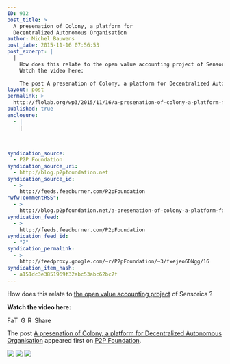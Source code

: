 ```yaml
---
ID: 912
post_title: >
  A presenation of Colony, a platform for
  Decentralized Autonomous Organisation
author: Michel Bauwens
post_date: 2015-11-16 07:56:53
post_excerpt: |
  |
    How does this relate to the open value accounting project of Sensorica ?
    Watch the video here:
    
    The post A presenation of Colony, a platform for Decentralized Autonomous Organisation appeared first on P2P Foundation.
layout: post
permalink: >
  http://flolab.org/wp3/2015/11/16/a-presenation-of-colony-a-platform-for-decentralized-autonomous-organisation/
published: true
enclosure:
  - |
    |
        
        
        
syndication_source:
  - P2P Foundation
syndication_source_uri:
  - http://blog.p2pfoundation.net
syndication_source_id:
  - >
    http://feeds.feedburner.com/P2pFoundation
"wfw:commentRSS":
  - >
    http://blog.p2pfoundation.net/a-presenation-of-colony-a-platform-for-decentralized-autonomous-organisation/2015/11/16/feed
syndication_feed:
  - >
    http://feeds.feedburner.com/P2pFoundation
syndication_feed_id:
  - "2"
syndication_permalink:
  - >
    http://feedproxy.google.com/~r/P2pFoundation/~3/fxejeo6DNgg/16
syndication_item_hash:
  - a151dc3e3851969f32abc53abc62bc7f
---
```

How does this relate to [the open value accounting project][1] of Sensorica ?

**Watch the video here:**



<a class="a2a_button_facebook" href="http://www.addtoany.com/add_to/facebook?linkurl=http%3A%2F%2Fblog.p2pfoundation.net%2Fa-presenation-of-colony-a-platform-for-decentralized-autonomous-organisation%2F2015%2F11%2F16&linkname=A%20presenation%20of%20Colony%2C%20a%20platform%20for%20Decentralized%20Autonomous%20Organisation" title="Facebook" rel="nofollow"><img src="http://blog.p2pfoundation.net/wp-content/plugins/add-to-any/icons/facebook.png" width="16" height="16" alt="Facebook" /></a><a class="a2a_button_twitter" href="http://www.addtoany.com/add_to/twitter?linkurl=http%3A%2F%2Fblog.p2pfoundation.net%2Fa-presenation-of-colony-a-platform-for-decentralized-autonomous-organisation%2F2015%2F11%2F16&linkname=A%20presenation%20of%20Colony%2C%20a%20platform%20for%20Decentralized%20Autonomous%20Organisation" title="Twitter" rel="nofollow"><img src="http://blog.p2pfoundation.net/wp-content/plugins/add-to-any/icons/twitter.png" width="16" height="16" alt="Twitter" /></a><a class="a2a_button_google_plus" href="http://www.addtoany.com/add_to/google_plus?linkurl=http%3A%2F%2Fblog.p2pfoundation.net%2Fa-presenation-of-colony-a-platform-for-decentralized-autonomous-organisation%2F2015%2F11%2F16&linkname=A%20presenation%20of%20Colony%2C%20a%20platform%20for%20Decentralized%20Autonomous%20Organisation" title="Google+" rel="nofollow"><img src="http://blog.p2pfoundation.net/wp-content/plugins/add-to-any/icons/google_plus.png" width="16" height="16" alt="Google+" /></a><a class="a2a_button_reddit" href="http://www.addtoany.com/add_to/reddit?linkurl=http%3A%2F%2Fblog.p2pfoundation.net%2Fa-presenation-of-colony-a-platform-for-decentralized-autonomous-organisation%2F2015%2F11%2F16&linkname=A%20presenation%20of%20Colony%2C%20a%20platform%20for%20Decentralized%20Autonomous%20Organisation" title="Reddit" rel="nofollow"><img src="http://blog.p2pfoundation.net/wp-content/plugins/add-to-any/icons/reddit.png" width="16" height="16" alt="Reddit" /></a><a class="a2a_dd a2a_target addtoany_share_save" href="https://www.addtoany.com/share#url=http%3A%2F%2Fblog.p2pfoundation.net%2Fa-presenation-of-colony-a-platform-for-decentralized-autonomous-organisation%2F2015%2F11%2F16&title=A%20presenation%20of%20Colony%2C%20a%20platform%20for%20Decentralized%20Autonomous%20Organisation" id="wpa2a_4"><img src="http://blog.p2pfoundation.net/wp-content/plugins/add-to-any/share_save_120_16.png" width="120" height="16" alt="Share" /></a>

The post <a rel="nofollow" href="http://blog.p2pfoundation.net/a-presenation-of-colony-a-platform-for-decentralized-autonomous-organisation/2015/11/16">A presenation of Colony, a platform for Decentralized Autonomous Organisation</a> appeared first on <a rel="nofollow" href="http://blog.p2pfoundation.net/">P2P Foundation</a>.

<div class="feedflare">
  <a href="http://feeds.feedburner.com/~ff/P2pFoundation?a=fxejeo6DNgg:Cqea6m9Gy9g:7Q72WNTAKBA"><img src="http://feeds.feedburner.com/~ff/P2pFoundation?d=7Q72WNTAKBA" border="0" /></img></a> <a href="http://feeds.feedburner.com/~ff/P2pFoundation?a=fxejeo6DNgg:Cqea6m9Gy9g:D7DqB2pKExk"><img src="http://feeds.feedburner.com/~ff/P2pFoundation?i=fxejeo6DNgg:Cqea6m9Gy9g:D7DqB2pKExk" border="0" /></img></a> <a href="http://feeds.feedburner.com/~ff/P2pFoundation?a=fxejeo6DNgg:Cqea6m9Gy9g:2mJPEYqXBVI"><img src="http://feeds.feedburner.com/~ff/P2pFoundation?d=2mJPEYqXBVI" border="0" /></img></a>
</div>

<img src="http://feeds.feedburner.com/~r/P2pFoundation/~4/fxejeo6DNgg" height="1" width="1" alt="" />

 [1]: http://p2pfoundation.net/Open_Value_Networks